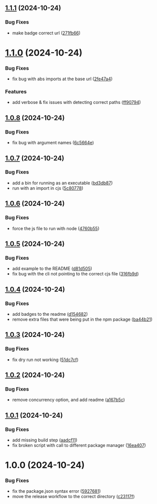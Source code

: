 ## [1.1.1](https://github.com/Metroxe/relative-to-alias-resolver/compare/1.1.0...1.1.1) (2024-10-24)


### Bug Fixes

* make badge correct url ([271fb66](https://github.com/Metroxe/relative-to-alias-resolver/commit/271fb66e7cb01a1b04a14d630f530b647beb626e))

# [1.1.0](https://github.com/Metroxe/relative-to-alias-resolver/compare/1.0.8...1.1.0) (2024-10-24)


### Bug Fixes

* fix bug with abs imports at the base url ([2fe47a4](https://github.com/Metroxe/relative-to-alias-resolver/commit/2fe47a4cd7057728538bff66178416ea83c29818))


### Features

* add verbose & fix issues with detecting correct paths ([ff90794](https://github.com/Metroxe/relative-to-alias-resolver/commit/ff90794634ff6f0af94f1d3a14318621352f807b))

## [1.0.8](https://github.com/Metroxe/relative-to-alias-resolver/compare/1.0.7...1.0.8) (2024-10-24)


### Bug Fixes

* fix bug with argument names ([6c5664e](https://github.com/Metroxe/relative-to-alias-resolver/commit/6c5664e290927fe096cfdb96b20d256eacd79198))

## [1.0.7](https://github.com/Metroxe/relative-to-alias-resolver/compare/1.0.6...1.0.7) (2024-10-24)


### Bug Fixes

* add a bin for running as an executable ([bd3db87](https://github.com/Metroxe/relative-to-alias-resolver/commit/bd3db87a12157a031e5bc23c07dee3edb90b4552))
* run with an import in cjs ([5c80778](https://github.com/Metroxe/relative-to-alias-resolver/commit/5c807786f594348d182cbc12518895caf99df2bb))

## [1.0.6](https://github.com/Metroxe/relative-to-alias-resolver/compare/1.0.5...1.0.6) (2024-10-24)


### Bug Fixes

* force the js file to run with node ([4760b55](https://github.com/Metroxe/relative-to-alias-resolver/commit/4760b5524bc584dbfc1746633dcc45621191ad0c))

## [1.0.5](https://github.com/Metroxe/relative-to-alias-resolver/compare/1.0.4...1.0.5) (2024-10-24)


### Bug Fixes

* add example to the README ([d81d505](https://github.com/Metroxe/relative-to-alias-resolver/commit/d81d505e10f4e069dee09796b447cfe09ddf0f8e))
* fix bug with the cli not pointing to the correct cjs file ([316fb9d](https://github.com/Metroxe/relative-to-alias-resolver/commit/316fb9d3ac8db3a960db237199c8bff21a0681a3))

## [1.0.4](https://github.com/Metroxe/relative-to-alias-resolver/compare/1.0.3...1.0.4) (2024-10-24)


### Bug Fixes

* add badges to the readme ([d154682](https://github.com/Metroxe/relative-to-alias-resolver/commit/d15468255326002fc6121317dae89937f68826c9))
* remove extra files that were being put in the npm package ([ba44b21](https://github.com/Metroxe/relative-to-alias-resolver/commit/ba44b21674a97402343a632cbe7e1e523d8fa78e))

## [1.0.3](https://github.com/Metroxe/relative-to-alias-resolver/compare/1.0.2...1.0.3) (2024-10-24)


### Bug Fixes

* fix dry run not working ([51dc7cf](https://github.com/Metroxe/relative-to-alias-resolver/commit/51dc7cf4830286fce8bc0dc2ea0b5709d6a6681a))

## [1.0.2](https://github.com/Metroxe/relative-to-alias-resolver/compare/1.0.1...1.0.2) (2024-10-24)


### Bug Fixes

* remove concurrency option, and add readme ([a167b5c](https://github.com/Metroxe/relative-to-alias-resolver/commit/a167b5c61cdeb2baca0c642820ff01f16519ae5d))

## [1.0.1](https://github.com/Metroxe/relative-to-alias-resolver/compare/1.0.0...1.0.1) (2024-10-24)


### Bug Fixes

* add missing build step ([aadcf11](https://github.com/Metroxe/relative-to-alias-resolver/commit/aadcf115253057998f925f4d8e90b4252b619f68))
* fix broken script with call to different package manager ([16ea407](https://github.com/Metroxe/relative-to-alias-resolver/commit/16ea4074f6e99fcde21a5e2f6a14f4683b4dca00))

# 1.0.0 (2024-10-24)


### Bug Fixes

* fix the package.json syntax error ([5927681](https://github.com/Metroxe/relative-to-alias-resolver/commit/59276814cb9b5eae807461e8700160b20e51ed76))
* move the release workflow to the correct directory ([c23117f](https://github.com/Metroxe/relative-to-alias-resolver/commit/c23117f241f508ed44bf960e95d659df62a3e664))
